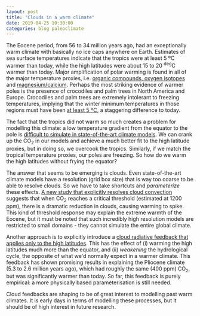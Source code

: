 ```yaml
---
layout: post
title: "Clouds in a warm climate"
date: 2019-04-25 10:30:00
categories: blog paleoclimate
---
```


The Eocene period, from 56 to 34 million years ago, had an exceptionally warm climate with basically no ice caps anywhere on Earth. Estimates of sea surface temperatures indicate that the tropics were at least 5 ºC warmer than today, while the high latitudes were about 15 to 20 $^\deg$C warmer than today. Major amplification of polar warming is found in all of the major temperature proxies, i.e. [organic compounds, oxygen isotopes](https://doi.org/10.1038/s41586-018-0272-2) and [magnesium/calcium](http://www.pnas.org/content/115/6/1174.abstract). Perhaps the most striking evidence of warmer poles is the presence of crocodiles and palm trees in North America and Europe. Crocodiles and palm trees are extremely intolerant to freezing temperatures, implying that the winter minimum temperatures in those regions must have been [at least 5 ºC](http://geology.gsapubs.org/content/23/11/1044.abstract), a staggering difference to today. 

The fact that the tropics did not warm so much creates a problem for modelling this climate: a low temperature gradient from the equator to the pole is [difficult to simulate in state-of-the-art climate models](http://www.clim-past.net/7/603/2011/cp-7-603-2011.html). We can crank up the CO<sub>2</sub> in our models and achieve a much better fit to the high latitude proxies, but in doing so, we overcook the tropics. Similarly, if we match the tropical temperature proxies, our poles are freezing. So how do we warm the high latitudes without frying the equator?

The answer that seems to be emerging is clouds. Even state-of-the-art climate models have a resolution (grid box size) that is way too coarse to be able to resolve clouds. So we have to take shortcuts and *parameterize* these effects. [A new study that explicitly resolves cloud convection](https://doi.org/10.1038/s41561-019-0310-1) suggests that when CO<sub>2</sub> reaches a critical threshold (estimated at 1200 ppm), there is a dramatic reduction in clouds, causing warming to spike. This kind of threshold response may explain the extreme warmth of the Eocene, but it must be noted that such incredibly high resolution models are restricted to small domains - they cannot simulate the entire global climate. 

Another approach is to explicitly introduce a [cloud radiative feedback that applies only to the high latitudes](http://www.pnas.org/content/114/49/12888.abstract). This has the effect of (i) warming the high latitudes much more than the equator, and (ii) *weakening* the hydrological cycle, the opposite of what we'd normally expect in a warmer climate. This feedback has shown promising results in explaining the Pliocene climate (5.3 to 2.6 million years ago), which had roughly the same (400 ppm) CO<sub>2</sub>, but was significantly warmer than today. So far, this feedback is purely empirical: a more physically based parameterisation is still needed. 

Cloud feedbacks are shaping to be of great interest to modelling past warm climates. It is early days in terms of modelling these processes, but it should be of high interest in future research.